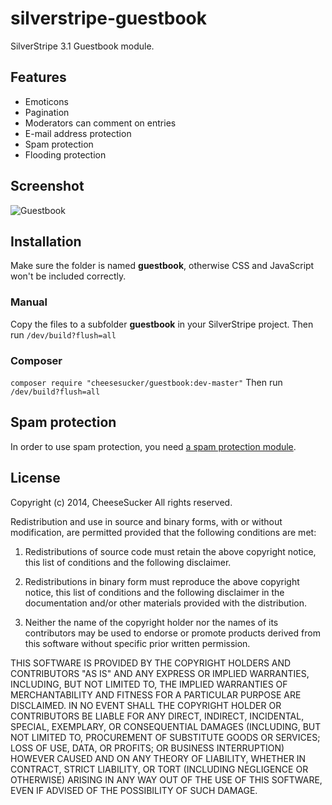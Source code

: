 # silverstripe-guestbook #

SilverStripe 3.1 Guestbook module.

## Features ##

 - Emoticons
 - Pagination
 - Moderators can comment on entries
 - E-mail address protection
 - Spam protection
 - Flooding protection
 
## Screenshot ##

![Guestbook](http://i.imgur.com/O4rPnRk.png "Guestbook")

## Installation ##

Make sure the folder is named **guestbook**, otherwise CSS and JavaScript won't
be included correctly.

### Manual ###

Copy the files to a subfolder **guestbook** in your SilverStripe project.
Then run `/dev/build?flush=all`

### Composer ###
`composer require "cheesesucker/guestbook:dev-master"`
Then run `/dev/build?flush=all`


## Spam protection ##

In order to use spam protection, you need [a spam protection module](https://github.com/silverstripe/silverstripe-spamprotection).


## License ##

   Copyright (c) 2014, CheeseSucker All rights reserved.

   Redistribution and use in source and binary forms, with or without
   modification, are permitted provided that the following conditions are
   met:

   1. Redistributions of source code must retain the above copyright
   notice, this list of conditions and the following disclaimer.

   2. Redistributions in binary form must reproduce the above copyright
   notice, this list of conditions and the following disclaimer in the
   documentation and/or other materials provided with the distribution.

   3. Neither the name of the copyright holder nor the names of its
   contributors may be used to endorse or promote products derived from
   this software without specific prior written permission.

   THIS SOFTWARE IS PROVIDED BY THE COPYRIGHT HOLDERS AND CONTRIBUTORS "AS
   IS" AND ANY EXPRESS OR IMPLIED WARRANTIES, INCLUDING, BUT NOT LIMITED
   TO, THE IMPLIED WARRANTIES OF MERCHANTABILITY AND FITNESS FOR A
   PARTICULAR PURPOSE ARE DISCLAIMED. IN NO EVENT SHALL THE COPYRIGHT
   HOLDER OR CONTRIBUTORS BE LIABLE FOR ANY DIRECT, INDIRECT, INCIDENTAL,
   SPECIAL, EXEMPLARY, OR CONSEQUENTIAL DAMAGES (INCLUDING, BUT NOT LIMITED
   TO, PROCUREMENT OF SUBSTITUTE GOODS OR SERVICES; LOSS OF USE, DATA, OR
   PROFITS; OR BUSINESS INTERRUPTION) HOWEVER CAUSED AND ON ANY THEORY OF
   LIABILITY, WHETHER IN CONTRACT, STRICT LIABILITY, OR TORT (INCLUDING
   NEGLIGENCE OR OTHERWISE) ARISING IN ANY WAY OUT OF THE USE OF THIS
   SOFTWARE, EVEN IF ADVISED OF THE POSSIBILITY OF SUCH DAMAGE.

